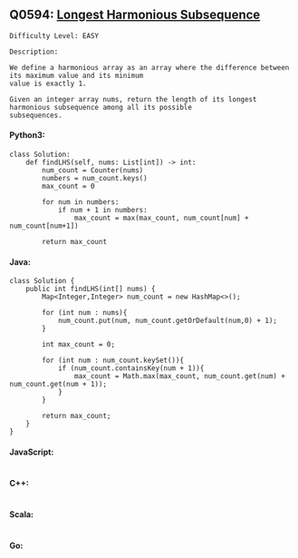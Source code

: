 ## Q0594: [Longest Harmonious Subsequence](https://leetcode.com/problems/longest-harmonious-subsequence/)

```
Difficulty Level: EASY
```

```
Description:

We define a harmonious array as an array where the difference between its maximum value and its minimum
value is exactly 1.

Given an integer array nums, return the length of its longest harmonious subsequence among all its possible
subsequences.
```

#### Python3:

```
class Solution:
    def findLHS(self, nums: List[int]) -> int:
        num_count = Counter(nums)
        numbers = num_count.keys()
        max_count = 0

        for num in numbers:
            if num + 1 in numbers:
                max_count = max(max_count, num_count[num] + num_count[num+1])

        return max_count
```

#### Java:

```
class Solution {
    public int findLHS(int[] nums) {
        Map<Integer,Integer> num_count = new HashMap<>();

        for (int num : nums){
            num_count.put(num, num_count.getOrDefault(num,0) + 1);
        }

        int max_count = 0;

        for (int num : num_count.keySet()){
            if (num_count.containsKey(num + 1)){
                max_count = Math.max(max_count, num_count.get(num) + num_count.get(num + 1));
            }
        }

        return max_count;
    }
}
```

#### JavaScript:

```

```

#### C++:

```

```

#### Scala:

```

```

#### Go:

```

```